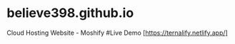 # believe398.github.io
Cloud Hosting Website - Moshify
#Live Demo 
[https://ternalify.netlify.app/]
